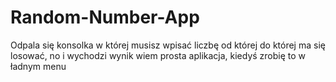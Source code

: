 # Random-Number-App
Odpala się konsolka w której musisz wpisać liczbę od której do której ma się losować, no i wychodzi wynik wiem prosta aplikacja, kiedyś zrobię to w ładnym menu
